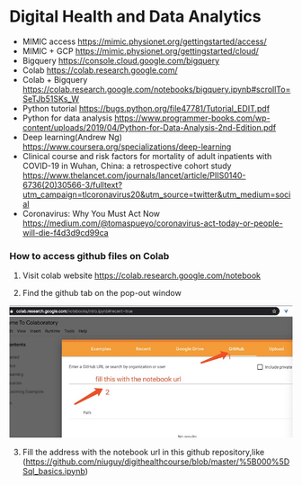 # Digital Health and Data Analytics 


* MIMIC access  https://mimic.physionet.org/gettingstarted/access/
* MIMIC + GCP    https://mimic.physionet.org/gettingstarted/cloud/
* Bigquery  https://console.cloud.google.com/bigquery
* Colab  https://colab.research.google.com/
* Colab + Bigquery   https://colab.research.google.com/notebooks/bigquery.ipynb#scrollTo=SeTJb51SKs_W
* Python tutorial  https://bugs.python.org/file47781/Tutorial_EDIT.pdf 
* Python for data analysis https://www.programmer-books.com/wp-content/uploads/2019/04/Python-for-Data-Analysis-2nd-Edition.pdf
* Deep learning(Andrew Ng) https://www.coursera.org/specializations/deep-learning
* Clinical course and risk factors for mortality of adult inpatients with COVID-19 in Wuhan, China: a retrospective cohort study https://www.thelancet.com/journals/lancet/article/PIIS0140-6736(20)30566-3/fulltext?utm_campaign=tlcoronavirus20&utm_source=twitter&utm_medium=social
* Coronavirus: Why You Must Act Now https://medium.com/@tomaspueyo/coronavirus-act-today-or-people-will-die-f4d3d9cd99ca


### How to access github files on Colab

1. Visit colab website   https://colab.research.google.com/notebook

2. Find the github tab on the pop-out window

![colabgithub](https://github.com/niuguy/digithealthcourse/blob/master/pics/colab+github.jpg?raw=true)

3. Fill the address with the notebook url in this github repository,like (https://github.com/niuguy/digithealthcourse/blob/master/%5B000%5DSql_basics.ipynb)


